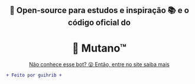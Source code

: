 <div align="center">
    <h2>📑 Open-source para estudos e inspiração 📚 e o código oficial do</h2>
    <h1>🐯 Mutano™</h1>
    <p><u>Não conhece esse bot? 😮 Então, <a href="https://mutanobot.site/" alt="entre no site">entre no site</a> saiba mais</u></p>
</div>

```diff
+ Feito por guihrib +
```
